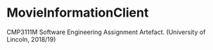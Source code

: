 # MovieInformationClient
CMP3111M Software Engineering Assignment Artefact. (University of Lincoln, 2018/19)
